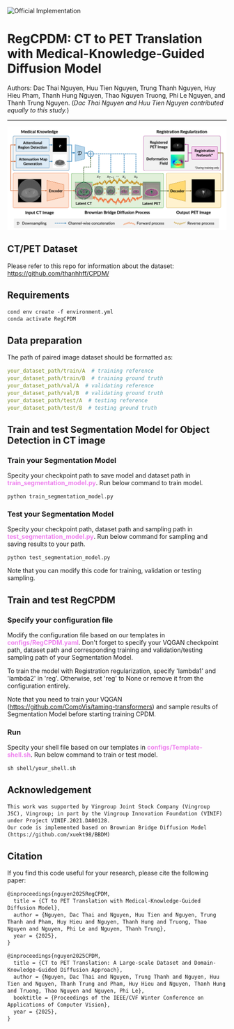 ![Official Implementation](https://img.shields.io/badge/Official-Implementation-brightgreen)
# RegCPDM: CT to PET Translation with Medical-Knowledge-Guided Diffusion Model

Authors: Dac Thai Nguyen, Huu Tien Nguyen, Trung Thanh Nguyen, Huy Hieu Pham, Thanh Hung Nguyen, Thao Nguyen Truong, Phi Le Nguyen, and Thanh Trung Nguyen. (*Dac Thai Nguyen and Huu Tien Nguyen contributed equally to this study.*)

***
![img](resources/RegCPDM_architecture.png)

## CT/PET Dataset
Please refer to this repo for information about the dataset: https://github.com/thanhhff/CPDM/

## Requirements
```commandline
cond env create -f environment.yml
conda activate RegCPDM
```

## Data preparation
The path of paired image dataset should be formatted as:
```yaml
your_dataset_path/train/A  # training reference
your_dataset_path/train/B  # training ground truth
your_dataset_path/val/A  # validating reference
your_dataset_path/val/B  # validating ground truth
your_dataset_path/test/A  # testing reference
your_dataset_path/test/B  # testing ground truth
```

## Train and test Segmentation Model for Object Detection in CT image
### Train your Segmentation Model
Specity your checkpoint path to save model and dataset path in <font color=violet><b>train_segmentation_model.py</b></font>. Run below command to train model.
```commandline
python train_segmentation_model.py
```
### Test your Segmentation Model
Specity your checkpoint path, dataset path and sampling path in <font color=violet><b>test_segmentation_model.py</b></font>. Run below command for sampling and saving results to your path.
```commandline
python test_segmentation_model.py
```
Note that you can modify this code for training, validation or testing sampling.

## Train and test RegCPDM
### Specify your configuration file
Modify the configuration file based on our templates in <font color=violet><b>configs/RegCPDM.yaml</b></font>. Don't forget to specify your VQGAN checkpoint path, dataset path and corresponding training and validation/testing sampling path of your Segmentation Model.

To train the model with Registration regularization, specify 'lambda1' and 'lambda2' in 'reg'. Otherwise, set 'reg' to None or remove it from the configuration entirely.

Note that you need to train your VQGAN (https://github.com/CompVis/taming-transformers) and sample results of Segmentation Model before starting training CPDM.
### Run
Specity your shell file based on our templates in <font color=violet><b>configs/Template-shell.sh</b></font>. Run below command to train or test model.
```commandline
sh shell/your_shell.sh
```

## Acknowledgement
```
This work was supported by Vingroup Joint Stock Company (Vingroup JSC), Vingroup; in part by the Vingroup Innovation Foundation (VINIF) under Project VINIF.2021.DA00128.
Our code is implemented based on Brownian Bridge Diffusion Model (https://github.com/xuekt98/BBDM)
```

## Citation
If you find this code useful for your research, please cite the following paper:
```
@inproceedings{nguyen2025RegCPDM,
  title = {CT to PET Translation with Medical-Knowledge-Guided Diffusion Model},
  author = {Nguyen, Dac Thai and Nguyen, Huu Tien and Nguyen, Trung Thanh and Pham, Huy Hieu and Nguyen, Thanh Hung and Truong, Thao Nguyen and Nguyen, Phi Le and Nguyen, Thanh Trung},
  year = {2025},
}
```

```
@inproceedings{nguyen2025CPDM,
  title = {CT to PET Translation: A Large-scale Dataset and Domain-Knowledge-Guided Diffusion Approach},
  author = {Nguyen, Dac Thai and Nguyen, Trung Thanh and Nguyen, Huu Tien and Nguyen, Thanh Trung and Pham, Huy Hieu and Nguyen, Thanh Hung and Truong, Thao Nguyen and Nguyen, Phi Le},
  booktitle = {Proceedings of the IEEE/CVF Winter Conference on Applications of Computer Vision},
  year = {2025},
}
```
